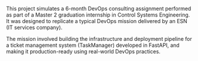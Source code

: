 
This project simulates a 6-month DevOps consulting assignment performed as part of a Master 2 graduation internship in Control Systems Engineering. It was designed to replicate a typical DevOps mission delivered by an ESN (IT services company).

The mission involved building the infrastructure and deployment pipeline for a ticket management system (TaskManager) developed in FastAPI, and making it production-ready using real-world DevOps practices.


